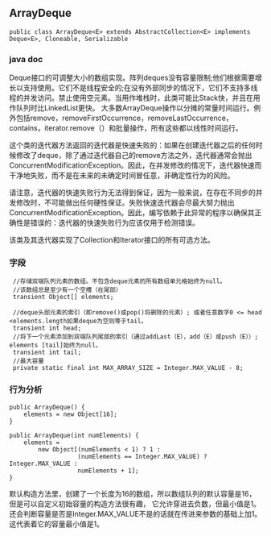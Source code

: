 ## ArrayDeque ##

    public class ArrayDeque<E> extends AbstractCollection<E> implements Deque<E>, Cloneable, Serializable

### java doc ###

Deque接口的可调整大小的数组实现。阵列deques没有容量限制;他们根据需要增长以支持使用。它们不是线程安全的;在没有外部同步的情况下，它们不支持多线程的并发访问。禁止使用空元素。当用作堆栈时，此类可能比Stack快，并且在用作队列时比LinkedList更快。
大多数ArrayDeque操作以分摊的常量时间运行。例外包括remove，removeFirstOccurrence，removeLastOccurrence，contains，iterator.remove（）和批量操作，所有这些都以线性时间运行。

这个类的迭代器方法返回的迭代器是快速失败的：如果在创建迭代器之后的任何时候修改了deque，除了通过迭代器自己的remove方法之外，迭代器通常会抛出ConcurrentModificationException。因此，在并发修改的情况下，迭代器快速而干净地失败，而不是在未来的未确定时间冒任意，非确定性行为的风险。

请注意，迭代器的快速失败行为无法得到保证，因为一般来说，在存在不同步的并发修改时，不可能做出任何硬性保证。失败快速迭代器会尽最大努力抛出ConcurrentModificationException。因此，编写依赖于此异常的程序以确保其正确性是错误的：迭代器的快速失败行为应该仅用于检测错误。

该类及其迭代器实现了Collection和Iterator接口的所有可选方法。


### 字段 ###
     //存储双端队列元素的数组。不包含deque元素的所有数组单元格始终为null。
     //该数组总是至少有一个空槽（在尾部）
     transient Object[] elements;

     //deque头部元素的索引（即remove()或pop()将删除的元素）; 或者任意数字0 <= head <elements.length如果deque为空则等于tail。
     transient int head;
     //将下一个元素添加到双端队列尾部的索引（通过addLast（E），add（E）或push（E））; elements [tail]始终为null。
     transient int tail;
     //最大容量
     private static final int MAX_ARRAY_SIZE = Integer.MAX_VALUE - 8;

### 行为分析 ###



    public ArrayDeque() {
        elements = new Object[16];
    }

    public ArrayDeque(int numElements) {
        elements =
            new Object[(numElements < 1) ? 1 :
                       (numElements == Integer.MAX_VALUE) ? Integer.MAX_VALUE :
                       numElements + 1];
    }

默认构造方法里，创建了一个长度为16的数组，所以数组队列的默认容量是16，但是可以自定义初始容量的构造方法很有趣，
它允许穿进去负数，但最小值是1。还会判断容量是否是Integer.MAX_VALUE不是的话就在传进来参数的基础上加1。这代表着它的容量最小值是1。
